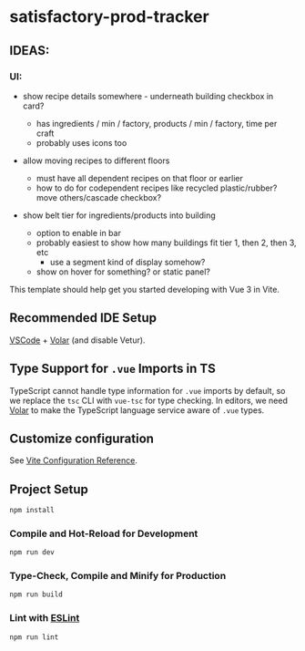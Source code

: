 # satisfactory-prod-tracker

## IDEAS:

### UI:

- show recipe details somewhere - underneath building checkbox in card?
  - has ingredients / min / factory, products / min / factory, time per craft
  - probably uses icons too

- allow moving recipes to different floors
  - must have all dependent recipes on that floor or earlier
  - how to do for codependent recipes like recycled plastic/rubber? move others/cascade checkbox?

- show belt tier for ingredients/products into building
  - option to enable in bar
  - probably easiest to show how many buildings fit tier 1, then 2, then 3, etc
    - use a segment kind of display somehow?
  - show on hover for something? or static panel?

This template should help get you started developing with Vue 3 in Vite.

## Recommended IDE Setup

[VSCode](https://code.visualstudio.com/) + [Volar](https://marketplace.visualstudio.com/items?itemName=Vue.volar) (and disable Vetur).

## Type Support for `.vue` Imports in TS

TypeScript cannot handle type information for `.vue` imports by default, so we replace the `tsc` CLI with `vue-tsc` for type checking. In editors, we need [Volar](https://marketplace.visualstudio.com/items?itemName=Vue.volar) to make the TypeScript language service aware of `.vue` types.

## Customize configuration

See [Vite Configuration Reference](https://vite.dev/config/).

## Project Setup

```sh
npm install
```

### Compile and Hot-Reload for Development

```sh
npm run dev
```

### Type-Check, Compile and Minify for Production

```sh
npm run build
```

### Lint with [ESLint](https://eslint.org/)

```sh
npm run lint
```

